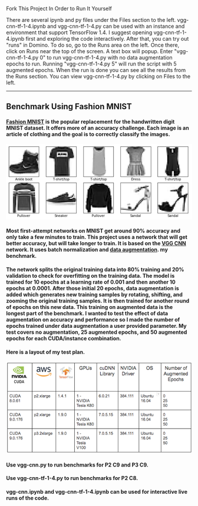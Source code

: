 

Fork This Project In Order to Run It Yourself

There are several ipynb and py files under the Files section to the left. vgg-cnn-tf-1-4.ipynb and vgg-cnn-tf-1-4.py can be used with an instance and environment that support TensorFlow 1.4. I suggest opening vgg-cnn-tf-1-4.ipynb first and exploring the code interactively. After that, you can try out "runs" in Domino. To do so, go to the Runs area on the left. Once there, click on Runs near the top of the screen. A text box will popup. Enter "vgg-cnn-tf-1-4.py 0" to run vgg-cnn-tf-1-4.py with no data augmentation epochs to run. Running "vgg-cnn-tf-1-4.py 5" will run the script with 5 augmented epochs. When the run is done you can see all the results from the Runs section. You can view vgg-cnn-tf-1-4.py by clicking on Files to the left.



*****************************************


## Benchmark Using Fashion MNIST

#### [Fashion MNIST](https://github.com/zalandoresearch/fashion-mnist) is the popular replacement for the handwritten digit MNIST dataset. It offers more of an accuracy challenge. Each image is an article of clothing and the goal is to correctly classify the images.

![img](results/mnist_fashion.png)

#### Most first-attempt networks on MNIST get around 90% accuracy and only take a few minutes to train. This project uses a network that will get better accuracy, but will take longer to train. It is based on the [VGG CNN](https://www.quora.com/What-is-the-VGG-neural-network) network. It uses batch normalization and [data augmentation](https://medium.com/nanonets/how-to-use-deep-learning-when-you-have-limited-data-part-2-data-augmentation-c26971dc8ced).  my benchmark.

#### The network splits the original training data into 80% training and 20% validation to check for overfitting on the training data. The model is trained for 10 epochs at a learning rate of 0.001 and then another 10 epochs at 0.0001. After those initial 20 epochs, data augmentation is added which generates new training samples by rotating, shifting, and zooming the original training samples. It is then trained for another round of epochs on this new data. This training on augmented data is the longest part of the benchmark. I wanted to test the effect of data augmentation on accuracy and performance so I made the number of epochs trained under data augmentation a user provided parameter. My test covers no augmentation, 25 augmented epochs, and 50 augmented epochs for each CUDA/instance combination. 

#### Here is a layout of my test plan.

![img](results/testplan.png)

#### Use vgg-cnn.py to run benchmarks for P2 C9 and P3 C9.
#### Use vgg-cnn-tf-1-4.py to run benchmarks for P2 C8.
#### vgg-cnn.ipynb and vgg-cnn-tf-1-4.ipynb can be used for interactive live runs of the code.

